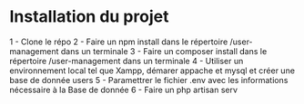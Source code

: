 # Installation du projet 

1 - Clone le répo
2 - Faire un npm install dans le répertoire /user-management dans un terminale
3 - Faire un composer install dans le répertoire /user-management dans un terminale
4 - Utiliser un environnement local tel que Xampp, démarer appache et mysql et créer une base de donnée users
5 - Paramettrer le fichier .env avec les informations nécessaire à la Base de donnée
6 - Faire un php artisan serv 

